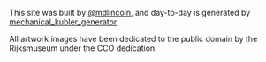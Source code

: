 This site was built by [@mdlincoln](https://github.com/mdlincoln), and day-to-day is generated by [mechanical_kubler_generator](https://github.com/mechanical-kubler/mechanical_kubler_generator)

All artwork images have been dedicated to the public domain by the Rijksmuseum under the CCO dedication.
